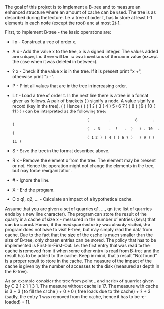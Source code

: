 The goal of this project is to implement a B-tree and to measure an enhanced structure where an amount of cache can be used. 
The tree is as described during the lecture. I.e. a tree of order t, has to store at least t-1 elements in each node (except the root) and at most 2t-1.

First, to implement B-tree - the basic operations are:

- I x - Construct a tree of order x.
- A x - Add the value x to the tree, x is a signed integer. The values added are unique, i.e. there will be no two insertions of the same value (except the case when it was deleted in between).
- ? x - Check if the value x is in the tree. If it is present print "x +", otherwise print "x -".
- P   - Print all values that are in the tree in increasing order.
- L t - Load a tree of order t. In the next line there is a tree in a format given as follows. A pair of brackets ( ) signify a node. A value signify a record (key in the tree).
( )   Hence ( ( ( 1 2 ) 3 ( 4 ) 5 ( 6 7 ) ) 8 ( ( 9 ) 10 ( 11 ) ) ) can be interpreted as the following tree:
 
                                        (         .           8       .    )
                                        (  . 3    .  5   .  )   ( . 10  .  )
                                        ( 1 2 ) ( 4 ) ( 6 7 )   ( 9 ) ( 11 )
                                        
- S   - Save the tree in the format described above.
- R x - Remove the element x from the tree. The element may be present or not. Hence the operation might not change the elements in the tree, but may force reorganization.
- \# - Ignore the line.
- X   - End the program.
- C x q1, q2, ... - Calculate an impact of a hypothetical cache. 

Assume that you are given a set of quarries q1, ..., qn (the list of quarries ends by a new line character). 
The program can store the result of the quarry in a cache of size x - measured in the number of entries (keys) that can be stored. 
Hence, if the next quarried entry was already visited, the program does not have to visit B-tree, but may simply read the data from cache. 
Due to the fact that the size of the cache is much smaller than the size of B-tree, only chosen entries can be stored. 
The policy that has to be implemented is First-In-First-Out. 
I.e. the first entry that was read to the cache is removed from it when some other entry is read from B-tree and the result has to be added to the cache. 
Keep in mind, that a result "Not found" is a proper result to store in the cache.
The measure of the impact of the cache is given by the number of accesses to the disk (measured as depth in the B-tree).

As an example consider the tree from point L and series of quarries given by C 2  1 2 1 1 3 1. 
The measure without cache is 17. 
The measure with cache is 3 + 3 ( to fill the cache ) + 0 + 0 ( free loads due to the cache) + 2 + 3 (sadly, the entry 1 was removed from the cache, hence it has to be re-loaded) = 11. 
